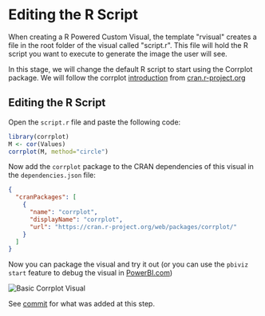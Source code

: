# Editing the R Script
When creating a R Powered Custom Visual, the template "rvisual" creates a file in the root folder of the visual called "script.r".
This file will hold the R script you want to execute to generate the image the user will see.

In this stage, we will change the default R script to start using the Corrplot package.
We will follow the corrplot [introduction](https://cran.r-project.org/web/packages/corrplot/vignettes/corrplot-intro.html) from [cran.r-project.org](https://cran.r-project.org/)

## Editing the R Script
Open the `script.r` file and paste the following code:

```r
library(corrplot)
M <- cor(Values)
corrplot(M, method="circle")
```

Now add the `corrplot` package to the CRAN dependencies of this visual in the `dependencies.json` file:
```json
{
  "cranPackages": [
    {
      "name": "corrplot",
      "displayName": "corrplot",
      "url": "https://cran.r-project.org/web/packages/corrplot/"
    }
  ]
}
```

Now you can package the visual and try it out (or you can use the `pbiviz start` feature to debug the visual in [PowerBI.com](https://powerbi.microsoft.com/))

![Basic Corrplot Visual](./images/BasicCorrplot.png)

See [commit](https://github.com/Microsoft/PowerBI-visuals-sampleCorrPlotRVisual/commit/19f587c499511a19533dfedd86a25f0707f375a8) for what was added at this step.